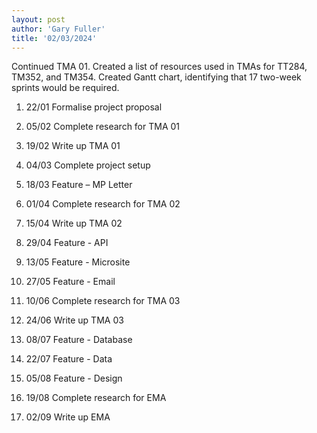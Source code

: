 ```yaml
---
layout: post
author: 'Gary Fuller'
title: '02/03/2024'
---
```


Continued TMA 01. Created a list of resources used in TMAs for TT284, TM352, and TM354. Created Gantt chart, identifying that 17 two-week sprints would be required.

1.	22/01 Formalise project proposal

2.	05/02 Complete research for TMA 01

3.	19/02 Write up TMA 01

4.	04/03 Complete project setup

5.	18/03 Feature – MP Letter

6.	01/04 Complete research for TMA 02

7.	15/04 Write up TMA 02

8.	29/04 Feature - API

9.	13/05 Feature - Microsite

10.	27/05 Feature - Email

11.	10/06 Complete research for TMA 03

12.	24/06 Write up TMA 03

13.	08/07 Feature - Database

14.	22/07 Feature - Data

15.	05/08 Feature - Design

16.	19/08 Complete research for EMA

17.	02/09 Write up EMA
